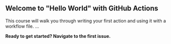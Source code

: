 ## Welcome to "Hello World" with GitHub Actions

This course will walk you through writing your first action and using it with a workflow file. ...

**Ready to get started? Navigate to the first issue.**
